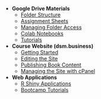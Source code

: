 - **Google Drive Materials**
	- [Folder Structure](drive/folder.md#course-folder-structure)
	- [Assignment Sheets](drive/assignment_sheet.md#assignment-sheets)
	- [Managing Folder Access](drive/access.md#managing-access-to-materials)
	- [Colab Notebooks](drive/colab.md#colab-notebooks)
	- [Tutorials](drive/tutorials.md#tutorials)
- **Course Website (dsm.business)**
	- [Getting Started](website/getting_started.md#getting-started)
	- [Editing the Site](website/book_content.md#editing-the-site)
	- [Publishing Book Content](website/publishing_book.md#publishing-book-content)
	- [Managing the Site with cPanel](website/cpanel.md#managing-the-site-with-cpanel)
- **Web Applications**
	- [R Shiny Applications](apps/shiny.md#learning-r-shiny)
	- [Bootcamp Tutorials](apps/bootcamp_tutorials.md#bootcamp-tutorials)